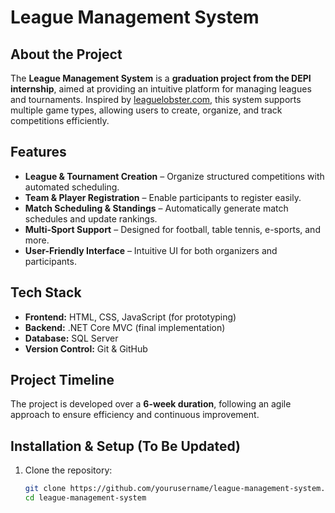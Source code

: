 # League Management System  

## About the Project  
The **League Management System** is a **graduation project from the DEPI internship**, aimed at providing an intuitive platform for managing leagues and tournaments. Inspired by [leaguelobster.com](https://www.leaguelobster.com/), this system supports multiple game types, allowing users to create, organize, and track competitions efficiently.  

## Features  
- **League & Tournament Creation** – Organize structured competitions with automated scheduling.  
- **Team & Player Registration** – Enable participants to register easily.  
- **Match Scheduling & Standings** – Automatically generate match schedules and update rankings.  
- **Multi-Sport Support** – Designed for football, table tennis, e-sports, and more.  
- **User-Friendly Interface** – Intuitive UI for both organizers and participants.  

## Tech Stack  
- **Frontend:** HTML, CSS, JavaScript (for prototyping)  
- **Backend:** .NET Core MVC (final implementation)  
- **Database:** SQL Server  
- **Version Control:** Git & GitHub  

## Project Timeline  
The project is developed over a **6-week duration**, following an agile approach to ensure efficiency and continuous improvement.  

## Installation & Setup (To Be Updated)  
1. Clone the repository:  
   ```sh
   git clone https://github.com/yourusername/league-management-system.git
   cd league-management-system
